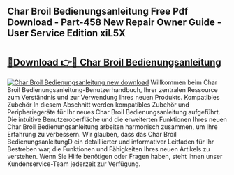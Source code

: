 ## Char Broil Bedienungsanleitung Free Pdf Download - Part-458 New Repair Owner Guide - User Service Edition xiL5X

# <h2><a href="http://df4s8pj.blite.top/?on=Char+Broil+Bedienungsanleitung">🔗Download 👉🔴 Char Broil Bedienungsanleitung</a></h2>

[![Char Broil Bedienungsanleitung new download](https://i.imgur.com/lujVjoI.png)](http://df4s8pj.blite.top/?on=Char+Broil+Bedienungsanleitung)
Willkommen beim Char Broil Bedienungsanleitung-Benutzerhandbuch, Ihrer zentralen Ressource zum Verständnis und zur Verwendung Ihres neuen Produkts. Kompatibles Zubehör In diesem Abschnitt werden kompatibles Zubehör und Peripheriegeräte für Ihr neues Char Broil Bedienungsanleitung aufgeführt. Die intuitive Benutzeroberfläche und die erweiterten Funktionen Ihres neuen Char Broil Bedienungsanleitung arbeiten harmonisch zusammen, um Ihre Erfahrung zu verbessern. Wir glauben, dass das Char Broil BedienungsanleitungD ein detaillierter und informativer Leitfaden für Ihr Bestreben war, die Funktionen und Fähigkeiten Ihres neuen Artikels zu verstehen. Wenn Sie Hilfe benötigen oder Fragen haben, steht Ihnen unser Kundenservice-Team jederzeit zur Verfügung.
